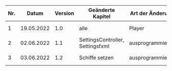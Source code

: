 | Nr. | Datum      | Version | Geänderte Kapitel                | Art der Änderung | Autor       | Status |
|-----|------------|---------|----------------------------------|------------------|-------------|--------|
| 1   | 19.05.2022 | 1.0     | alle                             | Player           | Ecker David | fg     |
| 2   | 02.06.2022 | 1.1     | SettingsController, Settingsfxml | ausprogrammieren | Ecker David | fg     |
| 3   | 03.06.2022 | 1.2     | Schiffe setzen                   | ausprogrammieren | Ecker David | iB     |
